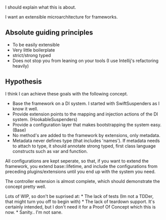 I should explain what this is about.

I want an extensible microarchitecture for frameworks. 

## Absolute guiding principles

  * To be easily extensible
  * Very little boilerplate
  * strict/strong typed
  * Does not stop you from leaning on your tools (I use Intellij's refactoring heavily)

## Hypothesis

I think I can achieve these goals with the following concept.

  * Base the framework on a DI system. I started with SwiftSuspenders as I know it well.
  * Provide extension points to the mapping and injection actions of the DI system. (HookableSuspenders)
  * Provide a configuration layer that makes bootstrapping the system easy. (Base)
  * No method's are added to the framework by extensions, only metadata.
  * Metadata never defines type (that includes 'names'). If metadata needs to attach to type, it should annotate strong typed, first class language constructs such as var and function.

All configurations are kept seperate, so that, if you want to extend the framework, you extend base::lifetime, and include the configurations
from preceding plugins/extensions until you end up with the system you need. 

The controller extension is almost complete, which should demonstrate the concept pretty well.

Lots of WIP, so don't be suprised at:
	* The lack of tests (Im not a TDDer, that might turn you off to begin with)
	* The lack of teardown support. It's certainly intended, but I don't need it for a Proof Of Concept which this is now.
	* Sanity.. I'm not sane.
	

